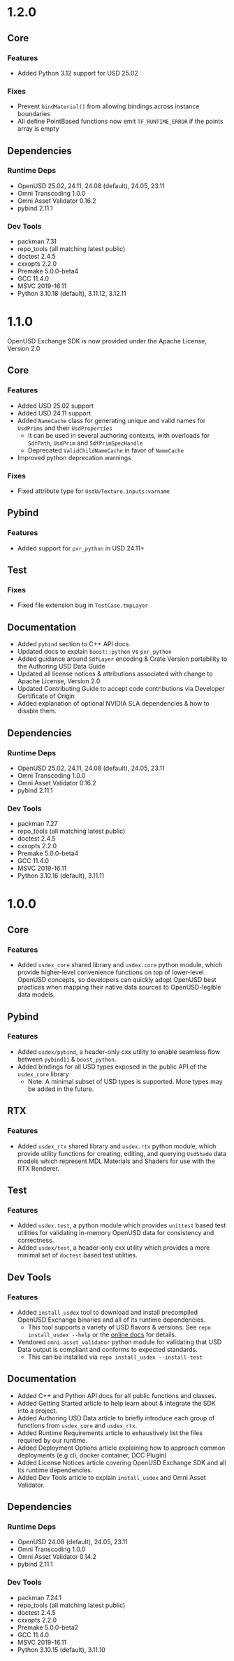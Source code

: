 # 1.2.0

## Core

### Features

- Added Python 3.12 support for USD 25.02

### Fixes

- Prevent `bindMaterial()` from allowing bindings across instance boundaries
- All define PointBased functions now emit `TF_RUNTIME_ERROR` if the points array is empty

## Dependencies

### Runtime Deps

- OpenUSD 25.02, 24.11, 24.08 (default), 24.05, 23.11
- Omni Transcoding 1.0.0
- Omni Asset Validator 0.16.2
- pybind 2.11.1

### Dev Tools

- packman 7.31
- repo_tools (all matching latest public)
- doctest 2.4.5
- cxxopts 2.2.0
- Premake 5.0.0-beta4
- GCC 11.4.0
- MSVC 2019-16.11
- Python 3.10.18 (default), 3.11.12, 3.12.11

# 1.1.0

OpenUSD Exchange SDK is now provided under the Apache License, Version 2.0

## Core

### Features

- Added USD 25.02 support
- Added USD 24.11 support
- Added `NameCache` class for generating unique and valid names for `UsdPrims` and their `UsdProperties`
  - It can be used in several authoring contexts, with overloads for `SdfPath`, `UsdPrim` and `SdfPrimSpecHandle`
  - Deprecated `ValidChildNameCache` in favor of `NameCache`
- Improved python deprecation warnings

### Fixes

- Fixed attribute type for `UsdUvTexture.inputs:varname`

## Pybind

### Features

- Added support for `pxr_python` in USD 24.11+

## Test

### Fixes

- Fixed file extension bug in `TestCase.tmpLayer`

## Documentation

- Added `pybind` section to C++ API docs
- Updated docs to explain `boost::python` vs `pxr_python`
- Added guidance around `SdfLayer` encoding & Crate Version portability to the Authoring USD Data Guide
- Updated all license notices & attributions associated with change to Apache License, Version 2.0
- Updated Contributing Guide to accept code contributions via Developer Certificate of Origin
- Added explanation of optional NVIDIA SLA dependencies & how to disable them.

## Dependencies

### Runtime Deps

- OpenUSD 25.02, 24.11, 24.08 (default), 24.05, 23.11
- Omni Transcoding 1.0.0
- Omni Asset Validator 0.16.2
- pybind 2.11.1

### Dev Tools

- packman 7.27
- repo_tools (all matching latest public)
- doctest 2.4.5
- cxxopts 2.2.0
- Premake 5.0.0-beta4
- GCC 11.4.0
- MSVC 2019-16.11
- Python 3.10.16 (default), 3.11.11

# 1.0.0

## Core

### Features

- Added `usdex_core` shared library and `usdex.core` python module, which provide higher-level convenience functions on top of lower-level OpenUSD concepts, so developers can quickly adopt OpenUSD best practices when mapping their native data sources to OpenUSD-legible data models.

## Pybind


### Features

- Added `usdex/pybind`, a header-only cxx utility to enable seamless flow between `pybind11` & `boost_python`.
- Added bindings for all USD types exposed in the public API of the `usdex_core` library
  - Note: A minimal subset of USD types is supported. More types may be added in the future.

## RTX

### Features

- Added `usdex_rtx` shared library and `usdex.rtx` python module, which provide utility functions for creating, editing, and querying `UsdShade` data models which represent MDL Materials and Shaders for use with the RTX Renderer.

## Test

### Features

- Added `usdex.test`, a python module which provides `unittest` based test utilities for validating in-memory OpenUSD data for consistency and correctness.
- Added `usdex/test`, a header-only cxx utility which provides a more minimal set of `doctest` based test utilities.

## Dev Tools

### Features

- Added `install_usdex` tool to download and install precompiled OpenUSD Exchange binaries and all of its runtime dependencies.
  - This tool supports a variety of USD flavors & versions. See `repo install_usdex --help` or the [online docs](devtools.md#install_usdex) for details.
- Vendored `omni.asset_validator` python module for validating that USD Data output is compliant and conforms to expected standards.
  - This can be installed via `repo install_usdex --install-test`

## Documentation

- Added C++ and Python API docs for all public functions and classes.
- Added Getting Started article to help learn about & integrate the SDK into a project.
- Added Authoring USD Data article to briefly introduce each group of functions from `usdex_core` and `usdex_rtx`.
- Added Runtime Requirements article to exhaustively list the files required by our runtime.
- Added Deployment Options article explaining how to approach common deployments (e.g cli, docker container, DCC Plugin)
- Added License Notices article covering OpenUSD Exchange SDK and all its runtime dependencies.
- Added Dev Tools article to explain `install_usdex` and Omni Asset Validator.

## Dependencies

### Runtime Deps

- OpenUSD 24.08 (default), 24.05, 23.11
- Omni Transcoding 1.0.0
- Omni Asset Validator 0.14.2
- pybind 2.11.1

### Dev Tools

- packman 7.24.1
- repo_tools (all matching latest public)
- doctest 2.4.5
- cxxopts 2.2.0
- Premake 5.0.0-beta2
- GCC 11.4.0
- MSVC 2019-16.11
- Python 3.10.15 (default), 3.11.10
